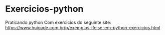 # Exercicios-python
Praticando python
Com exercicios do seguinte site: https://www.huicode.com.br/p/exemplos-ifelse-em-python-exercicios.html
